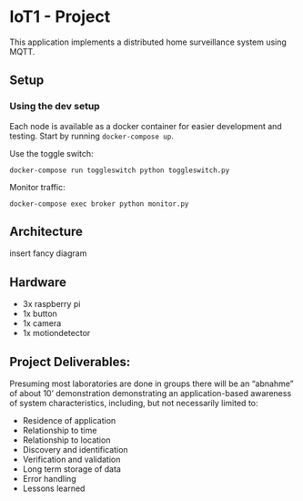 # IoT1 - Project

This application implements a distributed home surveillance system using MQTT. 

## Setup

### Using the dev setup

Each node is available as a docker container for easier development and testing. Start by running `docker-compose up`.

Use the toggle switch:
```
docker-compose run toggleswitch python toggleswitch.py 
```

Monitor traffic:
```
docker-compose exec broker python monitor.py 
```

## Architecture

insert fancy diagram

## Hardware

* 3x raspberry pi
* 1x button
* 1x camera
* 1x motiondetector

## Project Deliverables:

Presuming most laboratories are done in groups there will be an “abnahme” of about 10’ demonstration demonstrating an application-based awareness of system characteristics, including, but not necessarily limited to:

* Residence of application
* Relationship to time
* Relationship to location
* Discovery and identification
* Verification and validation
* Long term storage of data
* Error handling
* Lessons learned 
